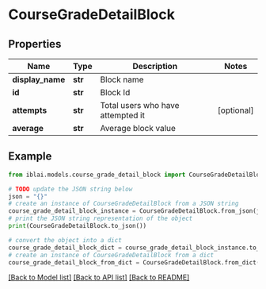 # CourseGradeDetailBlock


## Properties

Name | Type | Description | Notes
------------ | ------------- | ------------- | -------------
**display_name** | **str** | Block name | 
**id** | **str** | Block Id | 
**attempts** | **str** | Total users who have attempted it | [optional] 
**average** | **str** | Average block value | 

## Example

```python
from iblai.models.course_grade_detail_block import CourseGradeDetailBlock

# TODO update the JSON string below
json = "{}"
# create an instance of CourseGradeDetailBlock from a JSON string
course_grade_detail_block_instance = CourseGradeDetailBlock.from_json(json)
# print the JSON string representation of the object
print(CourseGradeDetailBlock.to_json())

# convert the object into a dict
course_grade_detail_block_dict = course_grade_detail_block_instance.to_dict()
# create an instance of CourseGradeDetailBlock from a dict
course_grade_detail_block_from_dict = CourseGradeDetailBlock.from_dict(course_grade_detail_block_dict)
```
[[Back to Model list]](../README.md#documentation-for-models) [[Back to API list]](../README.md#documentation-for-api-endpoints) [[Back to README]](../README.md)


